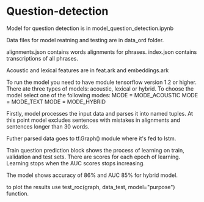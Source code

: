 # Question-detection

Model for question detection is in model_question_detection.ipynb

Data files for model reatning and testing are in data_ord folder.

alignments.json contains words alignments for phrases.
index.json contains transcriptions of all phrases.

Acoustic and lexical features are in feat.ark and embeddings.ark

To run the model you need to have module tensorflow version 1.2 or higher.
There ate three types of models: acoustic, lexical or hybrid. To choose the model select one of the following modes:
MODE = MODE_ACOUSTIC
MODE = MODE_TEXT
MODE = MODE_HYBRID

Firstly, model processes the input data and parses it into named tuples. At this point model excludes sentences with mistakes in alignments and sentences longer than 30 words.

Futher parsed data goes to tf.Graph() module where it's fed to lstm.

Train question prediction block shows the process of learning on train, validation and test sets.
There are scores for each epoch of learning. Learning stops when the AUC scores stops increasing.

The model shows accuracy of 86% and AUC 85% for hybrid model.

to plot the results use test_roc(graph, data_test, model="purpose") function.
